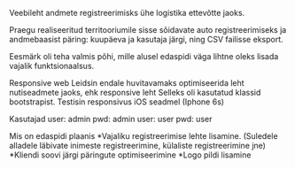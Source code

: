 
Veebileht andmete registreerimisks ühe logistika ettevõtte jaoks.

Praegu realiseeritud territooriumile sisse sõidavate auto registreerimiseks
ja andmebaasist päring: kuupäeva ja kasutaja järgi, ning CSV failisse eksport.

Eesmärk oli teha valmis põhi, mille alusel edaspidi väga lihtne oleks lisada vajalik funktsionaalsus.


Responsive web
Leidsin endale huvitavamaks optimiseerida leht nutiseadmete jaoks, ehk responsive leht
Selleks oli kasutatud klassid bootstrapist.
Testisin responsivus iOS seadmel (Iphone 6s)


Kasutajad
user: admin pwd: admin
user: user  pwd: user

Mis on edaspidi plaanis 
*Vajaliku registreerimise lehte lisamine. (Suledele alladele läbivate inimeste registreerimine, külaliste registreerimine jne) 
*Kliendi soovi järgi päringute optimiseerimine
*Logo pildi lisamine

